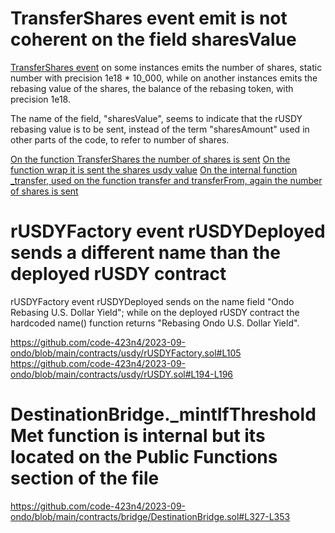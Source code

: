 # TransferShares event emit is not coherent on the field sharesValue

[TransferShares event](https://github.com/code-423n4/2023-09-ondo/blob/main/contracts/usdy/rUSDY.sol#L157) on some instances emits the number of shares, static number with precision 1e18 * 10_000, while on another instances emits the rebasing value of the shares, the balance of the rebasing token, with precision 1e18.

The name of the field, "sharesValue", seems to indicate that the rUSDY rebasing value is to be sent, instead of the term "sharesAmount" used in other parts of the code, to refer to number of shares.

[On the function TransferShares the number of shares is sent](https://github.com/code-423n4/2023-09-ondo/blob/main/contracts/usdy/rUSDY.sol#L421)
[On the function wrap it is sent the shares usdy value](https://github.com/code-423n4/2023-09-ondo/blob/main/contracts/usdy/rUSDY.sol#L439)
[On the internal function _transfer, used on the function transfer and transferFrom, again the number of shares is sent](https://github.com/code-423n4/2023-09-ondo/blob/main/contracts/usdy/rUSDY.sol#L471)

# rUSDYFactory event rUSDYDeployed sends a different name than the deployed rUSDY contract

rUSDYFactory event rUSDYDeployed sends on the name field "Ondo Rebasing U.S. Dollar Yield"; while on the deployed rUSDY contract the hardcoded name() function returns "Rebasing Ondo U.S. Dollar Yield".

https://github.com/code-423n4/2023-09-ondo/blob/main/contracts/usdy/rUSDYFactory.sol#L105
https://github.com/code-423n4/2023-09-ondo/blob/main/contracts/usdy/rUSDY.sol#L194-L196

# DestinationBridge._mintIfThresholdMet function is internal but its located on the Public Functions section of the file

https://github.com/code-423n4/2023-09-ondo/blob/main/contracts/bridge/DestinationBridge.sol#L327-L353
